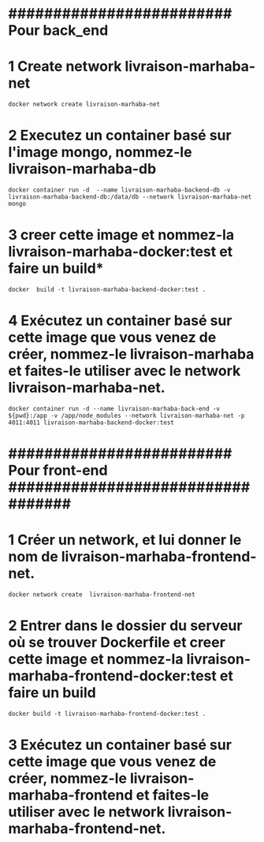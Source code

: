 
# #########################  Pour back_end   ##################################

# 1 Create network livraison-marhaba-net
    docker network create livraison-marhaba-net
# 2 Executez un container basé sur l'image mongo, nommez-le livraison-marhaba-db 
    docker container run -d  --name livraison-marhaba-backend-db -v livraison-marhaba-backend-db:/data/db --network livraison-marhaba-net mongo
# 3 creer cette image et nommez-la livraison-marhaba-docker:test et faire un build*
    docker  build -t livraison-marhaba-backend-docker:test .
# 4  Exécutez un container basé sur cette image que vous venez de créer, nommez-le livraison-marhaba et faites-le utiliser avec le network livraison-marhaba-net.
    docker container run -d --name livraison-marhaba-back-end -v ${pwd}:/app -v /app/node_modules --network livraison-marhaba-net -p 4011:4011 livraison-marhaba-backend-docker:test  

# #########################  Pour front-end   ################################## # 

 # 1 Créer un network, et lui donner le nom de livraison-marhaba-frontend-net.
    docker network create  livraison-marhaba-frontend-net
# 2 Entrer dans le dossier du serveur où se trouver Dockerfile et creer cette image et nommez-la livraison-marhaba-frontend-docker:test et faire un build
    docker build -t livraison-marhaba-frontend-docker:test .
# 3 Exécutez un container basé sur cette image que vous venez de créer, nommez-le livraison-marhaba-frontend  et faites-le utiliser avec le network livraison-marhaba-frontend-net.

    

